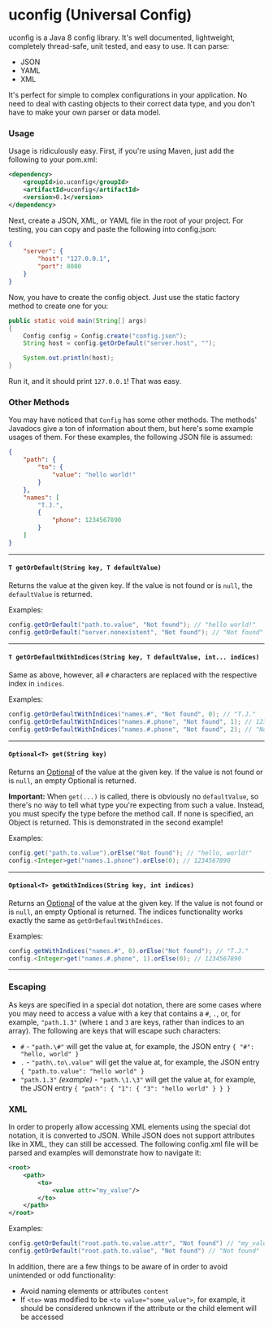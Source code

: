 # uconfig (Universal Config)

uconfig is a Java 8 config library. It's well documented, lightweight, completely thread-safe, unit tested, and easy to use. It can parse:

- JSON
- YAML
- XML

It's perfect for simple to complex configurations in your application. No need to deal  with casting objects to their correct data type, and you don't have to make your own parser or data model.

### Usage

Usage is ridiculously easy. First, if you're using Maven, just add the following to your pom.xml:

```xml
<dependency>
    <groupId>io.uconfig</groupId>
    <artifactId>uconfig</artifactId>
    <version>0.1</version>
</dependency>
```

Next, create a JSON, XML, or YAML file in the root of your project. For testing, you can copy and paste the following into config.json:

```json
{
    "server": {
        "host": "127.0.0.1",
        "port": 8080
    }
}
```

Now, you have to create the config object. Just use the static factory method to create one for you:

```java
public static void main(String[] args)
{
    Config config = Config.create("config.json");
    String host = config.getOrDefault("server.host", "");

    System.out.println(host);
}
```

Run it, and it should print `127.0.0.1`! That was easy.

### Other Methods

You may have noticed that `Config` has some other methods. The methods' Javadocs give a ton of information about them, but here's some example usages of them. For these examples, the following JSON file is assumed:

```json
{
    "path": {
        "to": {
            "value": "hello world!"
        }
    },
    "names": [
        "T.J.",
        {
            "phone": 1234567890
        }
    ]
}
```

---

#### `T getOrDefault(String key, T defaultValue)`

Returns the value at the given key. If the value is not found or is `null`, the `defaultValue` is returned.

Examples:

```java
config.getOrDefault("path.to.value", "Not found"); // "hello world!"
config.getOrDefault("server.nonexistent", "Not found"); // "Not found"
```

---

#### `T getOrDefaultWithIndices(String key, T defaultValue, int... indices)`

Same as above, however, all `#` characters are replaced with the respective index in `indices`.

Examples:

```java
config.getOrDefaultWithIndices("names.#", "Not found", 0); // "T.J."
config.getOrDefaultWithIndices("names.#.phone", "Not found", 1); // 1234567890
config.getOrDefaultWithIndices("names.#.phone", "Not found", 2); // "Not found"
```

---

#### `Optional<T> get(String key)`

Returns an [Optional](https://docs.oracle.com/javase/8/docs/api/java/util/Optional.html) of the value at the given key. If the value is not found or is `null`, an empty Optional is returned.

**Important:** When `get(...)` is called, there is obviously no `defaultValue`, so there's no way to tell what type you're expecting from such a value. Instead, you must specify the type before the method call. If none is specified, an Object is returned. This is demonstrated in the second example!

Examples:

```java
config.get("path.to.value").orElse("Not found"); // "hello, world!"
config.<Integer>get("names.1.phone").orElse(0); // 1234567890
```

---

#### `Optional<T> getWithIndices(String key, int indices)`

Returns an [Optional](https://docs.oracle.com/javase/8/docs/api/java/util/Optional.html) of the value at the given key. If the value is not found or is `null`, an empty Optional is returned. The indices functionality works exactly the same as `getOrDefaultWithIndices`.

Examples:

```java
config.getWithIndices("names.#", 0).orElse("Not found"); // "T.J."
config.<Integer>get("names.#.phone", 1).orElse(0); // 1234567890
```

---

### Escaping

As keys are specified in a special dot notation, there are some cases where you may need to access a value with a key that contains a `#`, `.`, or, for example, `"path.1.3"` (where `1` and `3` are keys, rather than indices to an array). The following are keys that will escape such characters:

- `#` - `"path.\#"` will get the value at, for example, the JSON entry `{ "#": "hello, world" }`
- `.` - `"path\.to\.value"` will get the value at, for example, the JSON entry `{ "path.to.value": "hello world" }`
- `"path.1.3"` *(example)* - `"path.\1.\3"` will get the value at, for example, the JSON entry `{ "path": { "1": { "3": "hello world" } } }`

### XML

In order to properly allow accessing XML elements using the special dot notation, it is converted to JSON. While JSON does not support attributes like in XML, they can still be accessed. The following config.xml file will be parsed and examples will demonstrate how to navigate it:

```xml
<root>
    <path>
        <to>
            <value attr="my_value"/>
        </to>
    </path>
</root>
```

Examples:

```java
config.getOrDefault("root.path.to.value.attr", "Not found") // "my_value"
config.getOrDefault("root.path.to.value", "Not found") // "Not found"
```

In addition, there are a few things to be aware of in order to avoid unintended or odd functionality:

- Avoid naming elements or attributes `content`
- If `<to>` was modified to be `<to value="some_value">`, for example, it should be considered unknown if the attribute or the child element will be accessed
